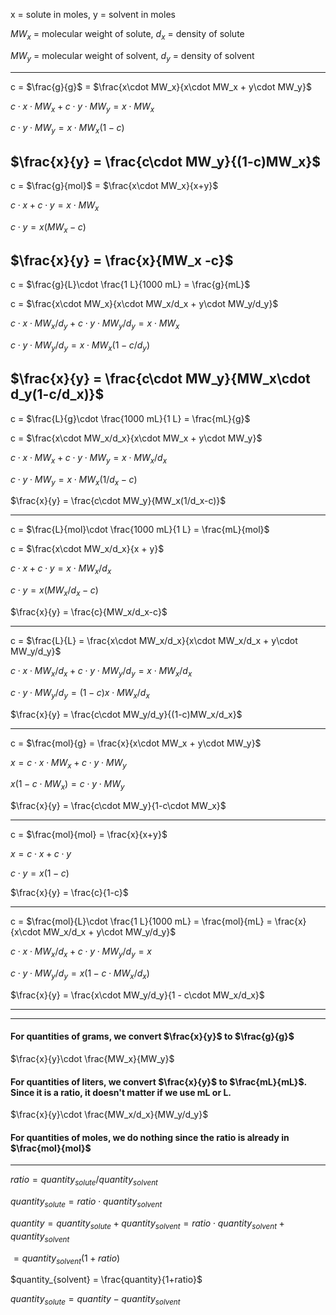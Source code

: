 x = solute in moles, y = solvent in moles

$MW_x$ = molecular weight of solute, $d_x$ = density of solute

$MW_y$ = molecular weight of solvent, $d_y$ = density of solvent

---
c = $\frac{g}{g}$ = $\frac{x\cdot MW_x}{x\cdot MW_x + y\cdot MW_y}$

$c\cdot x\cdot MW_x + c\cdot y\cdot MW_y = x\cdot MW_x$

$c\cdot y\cdot MW_y = x\cdot MW_x (1-c)$

$\frac{x}{y} = \frac{c\cdot MW_y}{(1-c)MW_x}$
---
c = $\frac{g}{mol}$ = $\frac{x\cdot MW_x}{x+y}$

$c\cdot x + c\cdot y = x\cdot MW_x$

$c\cdot y = x(MW_x-c)$

$\frac{x}{y} = \frac{x}{MW_x -c}$
---
c = $\frac{g}{L}\cdot \frac{1 L}{1000 mL} = \frac{g}{mL}$

c = $\frac{x\cdot MW_x}{x\cdot MW_x/d_x + y\cdot MW_y/d_y}$

$c\cdot x\cdot MW_x/d_y + c\cdot y\cdot MW_y/d_y = x\cdot MW_x$

$c\cdot y\cdot MW_y/d_y = x\cdot MW_x(1-c/d_y)$

$\frac{x}{y} = \frac{c\cdot MW_y}{MW_x\cdot d_y(1-c/d_x)}$
---

c = $\frac{L}{g}\cdot \frac{1000 mL}{1 L} = \frac{mL}{g}$

c = $\frac{x\cdot MW_x/d_x}{x\cdot MW_x + y\cdot MW_y}$

$c\cdot x\cdot MW_x + c\cdot y\cdot MW_y = x\cdot MW_x/d_x$

$c\cdot y\cdot MW_y = x\cdot MW_x(1/d_x-c)$

$\frac{x}{y} = \frac{c\cdot MW_y}{MW_x(1/d_x-c)}$

---

c = $\frac{L}{mol}\cdot \frac{1000 mL}{1 L} = \frac{mL}{mol}$

c = $\frac{x\cdot MW_x/d_x}{x + y}$

$c\cdot x + c\cdot y = x\cdot MW_x/d_x$

$c\cdot y = x(MW_x/d_x - c)$

$\frac{x}{y} = \frac{c}{MW_x/d_x-c}$

---

c = $\frac{L}{L} = \frac{x\cdot MW_x/d_x}{x\cdot MW_x/d_x + y\cdot MW_y/d_y}$

$c\cdot x\cdot MW_x/d_x + c\cdot y\cdot MW_y/d_y = x\cdot MW_x/d_x$

$c\cdot y\cdot MW_y/d_y = (1-c)x\cdot MW_x/d_x$

$\frac{x}{y} = \frac{c\cdot MW_y/d_y}{(1-c)MW_x/d_x}$

---

c = $\frac{mol}{g} = \frac{x}{x\cdot MW_x + y\cdot MW_y}$

$x = c\cdot x\cdot MW_x + c\cdot y\cdot MW_y$

$x(1-c\cdot MW_x) = c\cdot y\cdot MW_y$

$\frac{x}{y} = \frac{c\cdot MW_y}{1-c\cdot MW_x}$

---

c = $\frac{mol}{mol} = \frac{x}{x+y}$

$x = c\cdot x + c\cdot y$

$c\cdot y = x(1-c)$

$\frac{x}{y} = \frac{c}{1-c}$

---

c = $\frac{mol}{L}\cdot \frac{1 L}{1000 mL} = \frac{mol}{mL} = \frac{x}{x\cdot MW_x/d_x + y\cdot MW_y/d_y}$

$c\cdot x\cdot MW_x/d_x + c\cdot y\cdot MW_y/d_y = x$

$c\cdot y\cdot MW_y/d_y = x(1 - c\cdot MW_x/d_x)$

$\frac{x}{y} = \frac{x\cdot MW_y/d_y}{1 - c\cdot MW_x/d_x}$

---
---

#### For quantities of grams, we convert $\frac{x}{y}$ to $\frac{g}{g}$

$\frac{x}{y}\cdot \frac{MW_x}{MW_y}$

#### For quantities of liters, we convert $\frac{x}{y}$ to $\frac{mL}{mL}$. Since it is a ratio, it doesn't matter if we use mL or L.

$\frac{x}{y}\cdot \frac{MW_x/d_x}{MW_y/d_y}$

#### For quantities of moles, we do nothing since the ratio is already in $\frac{mol}{mol}$

---

$ratio = quantity_{solute}/quantity_{solvent}$

$quantity_{solute} = ratio\cdot quantity_{solvent}$

$quantity = quantity_{solute} + quantity_{solvent} = ratio\cdot quantity_{solvent} + quantity_{solvent}$

$= quantity_{solvent}(1 + ratio)$

$quantity_{solvent} = \frac{quantity}{1+ratio}$

$quantity_{solute} = quantity - quantity_{solvent}$

